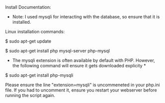 Install Documentation:
- Note: I used mysqli for interacting with the database, so ensure that it is installed.

Linux installation commands:

$ sudo apt-get update

$ sudo apt-get install php mysql-server php-mysql

* The mysqli extension is often available by default with PHP. However, the following command will ensure it gets downloaded explicity *

$ sudo apt-get install php-mysqli

Please ensure the line "extension=mysqli" is uncommeneted in your php.ini file. If you had to uncomment it, ensure you restart your webserver before running the script again.
